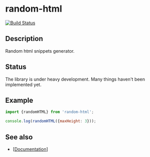 # random-html

[![Build Status](https://travis-ci.org/zohl/random-html.svg?branch=master)](https://travis-ci.org/zohl/random-html)

## Description
Random html snippets generator.

## Status
The library is under heavy development. Many things haven't been implemented yet.

## Example
```javascript
import {randomHTML} from 'random-html';

console.log(randomHTML({maxHeight: 3}));
```

## See also
- [[Documentation](./API.md)]
